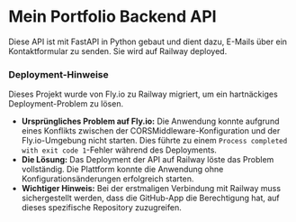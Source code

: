 # Mein Portfolio Backend API
Diese API ist mit FastAPI in Python gebaut und dient dazu, E-Mails über ein Kontaktformular zu senden. Sie wird auf Railway deployed.

### Deployment-Hinweise
Dieses Projekt wurde von Fly.io zu Railway migriert, um ein hartnäckiges Deployment-Problem zu lösen.

* **Ursprüngliches Problem auf Fly.io:** Die Anwendung konnte aufgrund eines Konflikts zwischen der CORSMiddleware-Konfiguration und der Fly.io-Umgebung nicht starten. Dies führte zu einem `Process completed with exit code 1`-Fehler während des Deployments.
* **Die Lösung:** Das Deployment der API auf Railway löste das Problem vollständig. Die Plattform konnte die Anwendung ohne Konfigurationsänderungen erfolgreich starten.
* **Wichtiger Hinweis:** Bei der erstmaligen Verbindung mit Railway muss sichergestellt werden, dass die GitHub-App die Berechtigung hat, auf dieses spezifische Repository zuzugreifen.